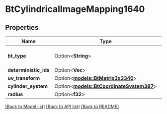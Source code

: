 # BtCylindricalImageMapping1640

## Properties

Name | Type | Description | Notes
------------ | ------------- | ------------- | -------------
**bt_type** | Option<**String**> | Type of JSON object. | [optional]
**deterministic_ids** | Option<**Vec<String>**> |  | [optional]
**uv_transform** | Option<[**models::BtMatrix3x3340**](BTMatrix3x3-340.md)> |  | [optional]
**cylinder_system** | Option<[**models::BtCoordinateSystem387**](BTCoordinateSystem-387.md)> |  | [optional]
**radius** | Option<**f32**> |  | [optional]

[[Back to Model list]](../README.md#documentation-for-models) [[Back to API list]](../README.md#documentation-for-api-endpoints) [[Back to README]](../README.md)


